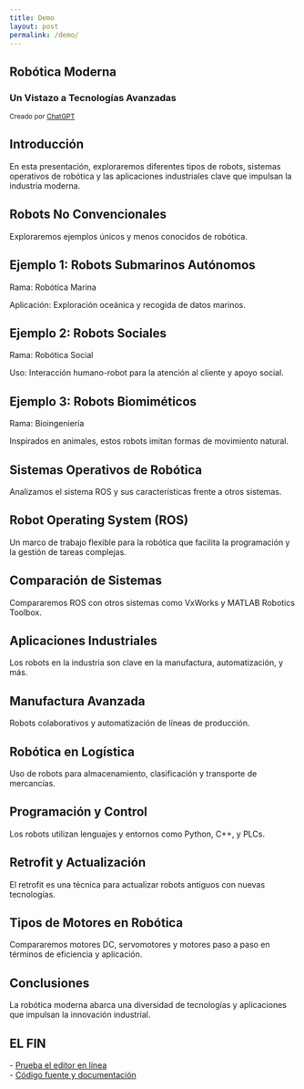 ```yaml
---
title: Demo
layout: post
permalink: /demo/
---
```


<section data-vertical="true">
    <h1>Robótica Moderna</h1>
    <h3>Un Vistazo a Tecnologías Avanzadas</h3>
    <p>
        <small>Creado por <a href="http://openai.com">ChatGPT</a></small>
    </p>
</section>

<section data-vertical="true">
    <h2>Introducción</h2>
    <p>
        En esta presentación, exploraremos diferentes tipos de robots, sistemas operativos de robótica y las aplicaciones industriales clave que impulsan la industria moderna.
    </p>
</section>

<section data-vertical="true">
    <section>
        <h2>Robots No Convencionales</h2>
        <p>Exploraremos ejemplos únicos y menos conocidos de robótica.</p>
    </section>
    <section>
        <h2>Ejemplo 1: Robots Submarinos Autónomos</h2>
        <p>Rama: Robótica Marina</p>
        <p>Aplicación: Exploración oceánica y recogida de datos marinos.</p>
    </section>
    <section>
        <h2>Ejemplo 2: Robots Sociales</h2>
        <p>Rama: Robótica Social</p>
        <p>Uso: Interacción humano-robot para la atención al cliente y apoyo social.</p>
    </section>
    <section>
        <h2>Ejemplo 3: Robots Biomiméticos</h2>
        <p>Rama: Bioingeniería</p>
        <p>Inspirados en animales, estos robots imitan formas de movimiento natural.</p>
    </section>
</section>

<section data-vertical="true">
    <h2>Sistemas Operativos de Robótica</h2>
    <p>Analizamos el sistema ROS y sus características frente a otros sistemas.</p>
</section>

<section data-vertical="true">
    <h2>Robot Operating System (ROS)</h2>
    <p>Un marco de trabajo flexible para la robótica que facilita la programación y la gestión de tareas complejas.</p>
</section>

<section data-vertical="true">
    <h2>Comparación de Sistemas</h2>
    <p>Compararemos ROS con otros sistemas como VxWorks y MATLAB Robotics Toolbox.</p>
</section>

<section id="industrial" data-vertical="true">
    <h2>Aplicaciones Industriales</h2>
    <p>Los robots en la industria son clave en la manufactura, automatización, y más.</p>
</section>

<section data-vertical="true">
    <section>
        <h2>Manufactura Avanzada</h2>
        <p>Robots colaborativos y automatización de líneas de producción.</p>
    </section>
    <section>
        <h2>Robótica en Logística</h2>
        <p>Uso de robots para almacenamiento, clasificación y transporte de mercancías.</p>
    </section>
    <section>
        <h2>Programación y Control</h2>
        <p>Los robots utilizan lenguajes y entornos como Python, C++, y PLCs.</p>
    </section>
</section>

<section data-vertical="true">
    <h2>Retrofit y Actualización</h2>
    <p>El retrofit es una técnica para actualizar robots antiguos con nuevas tecnologías.</p>
</section>

<section id="motores" data-vertical="true">
    <h2>Tipos de Motores en Robótica</h2>
    <p>Compararemos motores DC, servomotores y motores paso a paso en términos de eficiencia y aplicación.</p>
</section>

<section data-vertical="true">
    <h2>Conclusiones</h2>
    <p>La robótica moderna abarca una diversidad de tecnologías y aplicaciones que impulsan la innovación industrial.</p>
</section>

<section style="text-align: left;" data-vertical="true">
    <h1>EL FIN</h1>
    <p>
        - <a href="http://slides.com">Prueba el editor en línea</a> <br>
        - <a href="https://github.com/hakimel/reveal.js">Código fuente y documentación</a>
    </p>
</section>
